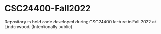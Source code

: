 # CSC24400-Fall2022
Repository to hold code developed during CSC24400 lecture in Fall 2022 at Lindenwood. (Intentionally public)
